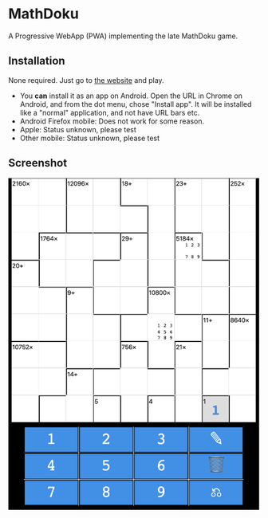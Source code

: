 # MathDoku
A Progressive WebApp (PWA) implementing the late MathDoku game.

## Installation
None required. Just go to [the website](https://magnusm.uber.space/mathdoku/) and play.
- You __can__ install it as an app on Android. Open the URL in Chrome on Android, and from the dot menu, chose "Install app". It will be installed like a "normal" application, and not have URL bars etc.
- Android Firefox mobile: Does not work for some reason.
- Apple: Status unknown, please test
- Other mobile: Status unknown, please test

## Screenshot
![Screenshot](./img/screenshot.png)